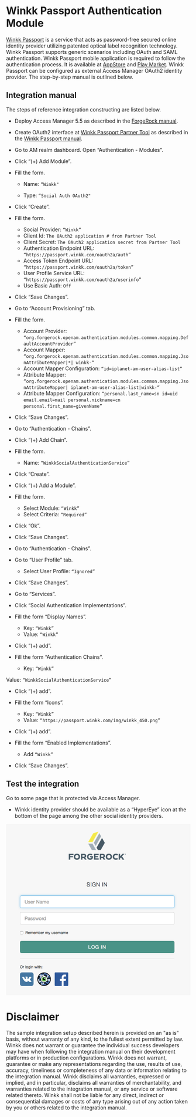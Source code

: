 # Winkk Passport Authentication Module

[Winkk Passport](https://passport.winkk.com/partner) is a service that acts as password-free secured online identity provider utilizing patented optical label recognition technology. Winkk Passport supports generic scenarios including OAuth and SAML authentication.
Winkk Passport mobile application is required to follow the authentication process. It is available at [AppStore](https://itunes.apple.com/us/app/winkkpass-fast-secure-login/id1166258885) and [Play Market](https://play.google.com/store/apps/details?id=com.winkk.winkkpass).
Winkk Passport can be configured as external Access Manager OAuth2 identity provider. The step-by-step manual is outlined below.

## Integration manual
The steps of reference integration constructing are listed below.

* Deploy Access Manager 5.5 as described in the [ForgeRock manual](https://backstage.forgerock.com/docs/am/5.5/quick-start-guide).
* Create OAuth2 interface at [Winkk Passport Partner Tool](https://passport.winkk.com/partner) as described in the [Winkk Passport manual](https://passport.winkk.com/partner/#oauth2-manual).
* Go to AM realm dashboard. Open “Authentication - Modules”.
* Click “(+) Add Module”.

* Fill the form.

    + Name: ```“Winkk"```

    + Type: ```“Social Auth OAuth2" ```

* Click “Create”.

* Fill the form.

    + Social Provider: ```“Winkk”```
    + Client Id: ```The OAuth2 application # from Partner Tool ```
    + Client Secret: ```The OAuth2 application secret from Partner Tool ```
    + Authentication Endpoint URL: ```“https://passport.winkk.com/oauth2a/auth”```
    + Access Token Endpoint URL: ```“https://passport.winkk.com/oauth2a/token”```
    + User Profile Service URL: ```“https://passport.winkk.com/oauth2a/userinfo”```
    + Use Basic Auth: ```Off```

* Click “Save Changes”.

* Go to “Account Provisioning” tab.

* Fill the form.

    + Account Provider: ```“org.forgerock.openam.authentication.modules.common.mapping.DefaultAccountProvider”```
    + Account Mapper: ```“org.forgerock.openam.authentication.modules.common.mapping.JsonAttributeMapper|*| winkk-“```
    + Account Mapper Configuration: ```“id=iplanet-am-user-alias-list”```
    + Attribute Mapper: ```“org.forgerock.openam.authentication.modules.common.mapping.JsonAttributeMapper| iplanet-am-user-alias-list|winkk-“```
    + Attribute Mapper Configuration: ```“personal.last_name=sn id=uid email.email=mail personal.nickname=cn personal.first_name=givenName”```

* Click “Save Changes”.
* Go to “Authentication - Chains”.
* Click “(+) Add Chain”.

* Fill the form.

    + Name: ```“WinkkSocialAuthenticationService”```

* Click “Create”.
* Click “(+) Add a Module”.

* Fill the form.

    + Select Module: ```“Winkk”```
    + Select Criteria: ```“Required”```

* Click “Ok”.

* Click “Save Changes”.

* Go to “Authentication - Chains”.

* Go to “User Profile” tab.

    + Select User Profile: ```“Ignored”```

* Click “Save Changes”.

* Go to “Services”.

* Click “Social Authentication Implementations”.

* Fill the form “Display Names”.

    + Key: ```“Winkk”```
    + Value: ```“Winkk”```

* Click “(+) add”.

* Fill the form “Authentication Chains”.

    + Key: ```“Winkk”```

Value: ```“WinkkSocialAuthenticationService”```

* Click “(+) add”.

* Fill the form “Icons”.

    + Key: ```“Winkk”```
    + Value: ```“https://passport.winkk.com/img/winkk_450.png”```

* Click “(+) add”.

* Fill the form “Enabled Implementations”.

    + Add ```“Winkk” ```

* Click “Save Changes”.

## Test the integration

Go to some page that is protected via Access Manager.
* Winkk identity provider should be available as a “HyperEye” icon at the bottom of the page among the other social identity providers.
 
![ScreenShot](./forgerock_login_with_winkk.png)


# Disclaimer
The sample integration setup described herein is provided on an "as is" basis, without warranty of any kind, to the fullest extent permitted by law. Winkk does not warrant or guarantee the individual success developers may have when following the integration manual on their development platforms or in production configurations.
Winkk does not warrant, guarantee or make any representations regarding the use, results of use, accuracy, timeliness or completeness of any data or information relating to the integration manual. Winkk disclaims all warranties, expressed or implied, and in particular, disclaims all warranties of merchantability, and warranties related to the integration manual, or any service or software related thereto.
Winkk shall not be liable for any direct, indirect or consequential damages or costs of any type arising out of any action taken by you or others related to the integration manual.

